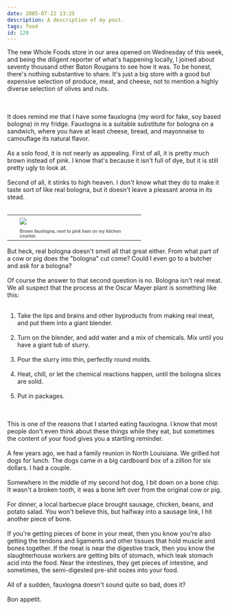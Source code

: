 ```yaml
---
date: 2005-07-22 13:25
description: A description of my post.
tags: food
id: 129
---
```

The new Whole Foods store in our area opened on Wednesday of this week, and being the diligent reporter of what's happening locally, I joined about seventy thousand other Baton Rougans to see how it was.  To be honest, there's nothing substantive to share.  It's just a big store with a good but expensive selection of produce, meat, and cheese, not to mention a highly diverse selection of olives and nuts.
<!--more--><br /><br />It does remind me that I have some fauxlogna (my word for fake, soy based bologna) in my fridge.  Fauxlogna is a suitable substitute for bologna on a sandwich, where you have at least cheese, bread, and mayonnaise to camouflage its natural flavor.  <br />
<br />
As a solo food, it is not nearly as appealing.  First of all, it is pretty much brown instead of pink.  I know that's because it isn't full of dye, but it is still pretty ugly to look at.  <br />
<br />
Second of all, it stinks to high heaven.  I don't know what they do to make it taste sort of like real bologna, but it doesn't leave a pleasant aroma in its stead.<br />
<br />
<table cellpadding=0 cellspacing=0 border=0 align=right><tr><td width=5 rowspan=2><spacer type=block width=5 height=1></spacer></td><td width=275><img src="/img/fauxlogna.jpg" aborder=0 vspace=4 wwidth=250/></td></tr><tr><td width=275><font face="verdana, arial, geneva" size=1 color=#666666><b>Brown fauxlogna, next to pink ham on my kitchen counter.</b></font></td></tr></table><br />
<br />
But heck, real bologna doesn't smell all that great either.  From what part of a cow or pig does the "bologna" cut come?  Could I even go to a butcher and ask for a bologna?<br />
<br />
Of course the answer to that second question is no.  Bologna isn't real meat.  We all suspect that the process at the Oscar Mayer plant is something like this:<br />
<br />
<ol><li>Take the lips and brains and other byproducts from making real meat, and put them into a giant blender.<br /><br /></li><li>Turn on the blender, and add water and a mix of chemicals.  Mix until you have a giant tub of slurry.<br /><br /></li><li>Pour the slurry into thin, perfectly round molds.<br /><br /></li><li>Heat, chill, or let the chemical reactions happen, until the bologna slices are solid.<br /><br /></li><li>Put in packages.</li></ol><br />
<br />
This is one of the reasons that I started eating fauxlogna.  I know that most people don't even think about these things while they eat, but sometimes the content of your food gives you a startling reminder.<br />
<br />
A few years ago, we had a family reunion in North Louisiana.  We grilled hot dogs for lunch.  The dogs came in a big cardboard box of a zillion for six dollars.  I had a couple.<br />
<br />
Somewhere in the middle of my second hot dog, I bit down on a bone chip.  It wasn't a broken tooth, it was a bone left over from the original cow or pig.<br />
<br />
For dinner, a local barbecue place brought sausage, chicken, beans, and potato salad.  You won't believe this, but halfway into a sausage link, I hit another piece of bone.<br />
<br />
If you're getting pieces of bone in your meat, then you know you're also getting the tendons and ligaments and other tissues that hold muscle and bones together.  If the meat is near the digestive track, then you know the slaughterhouse workers are getting bits of stomach, which leak stomach acid into the food.  Near the intestines, they get pieces of intestine, and sometimes, the semi-digested pre-shit oozes into your food.<br />
<br />
All of a sudden, fauxlogna doesn't sound quite so bad, does it?<br />
<br />
Bon appetit.<br />

